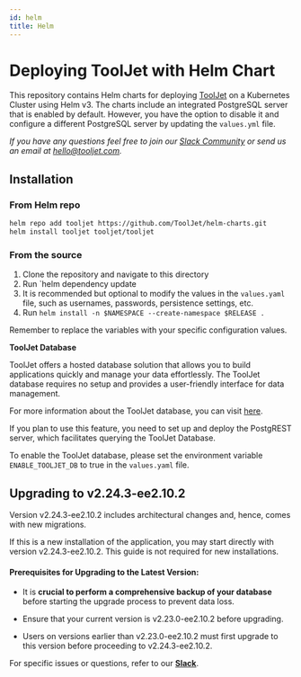 ```yaml
---
id: helm
title: Helm
---
```


# Deploying ToolJet with Helm Chart

This repository contains Helm charts for deploying [ToolJet](https://github.com/ToolJet/helm-charts) on a Kubernetes Cluster using Helm v3. The charts include an integrated PostgreSQL server that is enabled by default. However, you have the option to disable it and configure a different PostgreSQL server by updating the `values.yml` file.

*If you have any questions feel free to join our [Slack Community](https://tooljet.com/slack) or send us an email at hello@tooljet.com.*

## Installation

### From Helm repo
```bash
helm repo add tooljet https://github.com/ToolJet/helm-charts.git
helm install tooljet tooljet/tooljet
```

### From the source
1. Clone the repository and navigate to this directory
2. Run `helm dependency update
3. It is recommended but optional to modify the values in the `values.yaml` file, such as usernames, passwords, persistence settings, etc.
4. Run `helm install -n $NAMESPACE --create-namespace $RELEASE .`

Remember to replace the variables with your specific configuration values.

**ToolJet Database**

ToolJet offers a hosted database solution that allows you to build applications quickly and manage your data effortlessly. The ToolJet database requires no setup and provides a user-friendly interface for data management.

For more information about the ToolJet database, you can visit [here](/docs/tooljet-database).

If you plan to use this feature, you need to set up and deploy the PostgREST server, which facilitates querying the ToolJet Database.

To enable the ToolJet database, please set the environment variable `ENABLE_TOOLJET_DB` to true in the `values.yaml` file.

## Upgrading to v2.24.3-ee2.10.2

Version v2.24.3-ee2.10.2 includes architectural changes and, hence, comes with new migrations.

If this is a new installation of the application, you may start directly with version v2.24.3-ee2.10.2. This guide is not required for new installations.

#### Prerequisites for Upgrading to the Latest Version:

- It is **crucial to perform a comprehensive backup of your database** before starting the upgrade process to prevent data loss.

- Ensure that your current version is v2.23.0-ee2.10.2 before upgrading. 

- Users on versions earlier than v2.23.0-ee2.10.2 must first upgrade to this version before proceeding to v2.24.3-ee2.10.2.

For specific issues or questions, refer to our **[Slack](https://tooljet.slack.com/join/shared_invite/zt-25438diev-mJ6LIZpJevG0LXCEcL0NhQ#)**.